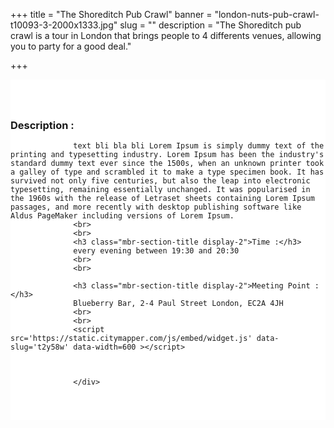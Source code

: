 ﻿+++
title = "The Shoreditch Pub Crawl"
banner = "london-nuts-pub-crawl-t10093-3-2000x1333.jpg"
slug = ""
description = "The Shoreditch pub crawl is a tour in London that brings people to 4 differents venues, allowing you to party for a good deal."

+++

<section class="mbr-section" id="msg-box5-1w" style="background-color: rgb(255, 255, 255); padding-top: 40px; padding-bottom: 40px;">
    <div class="container">
        <div class="row">
        <div class="col-md-8">
                  <h3 class="mbr-section-title display-2">Description :</h3>

                  text bli bla bli Lorem Ipsum is simply dummy text of the printing and typesetting industry. Lorem Ipsum has been the industry's standard dummy text ever since the 1500s, when an unknown printer took a galley of type and scrambled it to make a type specimen book. It has survived not only five centuries, but also the leap into electronic typesetting, remaining essentially unchanged. It was popularised in the 1960s with the release of Letraset sheets containing Lorem Ipsum passages, and more recently with desktop publishing software like Aldus PageMaker including versions of Lorem Ipsum.
                  <br>
                  <br>
                  <h3 class="mbr-section-title display-2">Time :</h3>
                  every evening between 19:30 and 20:30
                  <br>
                  <br>

                  <h3 class="mbr-section-title display-2">Meeting Point :</h3>
                  Blueberry Bar, 2-4 Paul Street London, EC2A 4JH
                  <br>
                  <br>
                  <script src='https://static.citymapper.com/js/embed/widget.js' data-slug='t2y58w' data-width=600 ></script>



                  </div>
<div class="col-md-4"><script src="https://assets.ticketinghub.com/checkout.js" data-channel="81c327ca-beef-4ff6-af39-702295205346" data-endpoint="https://api.ticketinghub.com" data-layout="embed" data-landing="tickets" data-event-period="7" data-events-view-mode="multi-day" data-fields="name,email,telephone" data-collect-voucher-recipient-info="1" data-color="#1c2b4e" data-button-label="BOOK NOW" data-footer="ssl" data-discounts="1" data-free="0" data-avs="0" data-subscribe="1" data-ga-track-pageviews="1" data-ga-track-purchases="1"></script></div>


</section>
